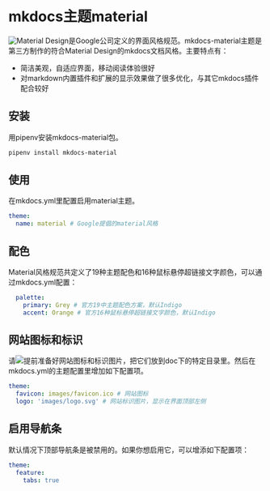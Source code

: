 # mkdocs主题material

![Material Design](https://material.io/design/)是Google公司定义的界面风格规范。mkdocs-material主题是第三方制作的符合Material Design的mkdocs文档风格。主要特点有：

* 简洁美观，自适应界面，移动阅读体验很好
* 对markdown内置插件和扩展的显示效果做了很多优化，与其它mkdocs插件配合较好

## 安装

用pipenv安装mkdocs-material包。

```bash
pipenv install mkdocs-material
```

## 使用

在mkdocs.yml里配置启用material主题。

```yaml
theme:
  name: material # Google提倡的material风格
```

## 配色

Material风格规范共定义了19种主题配色和16种鼠标悬停超链接文字颜色，可以通过mkdocs.yml配置：

```yaml
  palette:
    primary: Grey # 官方19中主题配色方案，默认Indigo
    accent: Orange # 官方16种鼠标悬停超链接文字颜色，默认Indigo
```

## 网站图标和标识

请![提前准备](https://www.flaticon.com/)好网站图标和标识图片，把它们放到doc下的特定目录里。然后在mkdocs.yml的主题配置里增加如下配置项。

```yaml
theme:
  favicon: images/favicon.ico # 网站图标
  logo: 'images/logo.svg' # 网站标识图片，显示在界面顶部左侧
```

## 启用导航条

默认情况下顶部导航条是被禁用的。如果你想启用它，可以增添如下配置项：

```yaml
theme:
  feature:
    tabs: true
```
